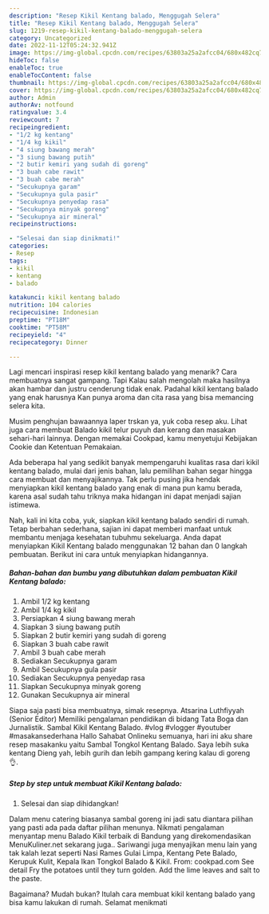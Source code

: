 ```yaml
---
description: "Resep Kikil Kentang balado, Menggugah Selera"
title: "Resep Kikil Kentang balado, Menggugah Selera"
slug: 1219-resep-kikil-kentang-balado-menggugah-selera
category: Uncategorized
date: 2022-11-12T05:24:32.941Z
image: https://img-global.cpcdn.com/recipes/63803a25a2afcc04/680x482cq70/kikil-kentang-balado-foto-resep-utama.jpg
hideToc: false
enableToc: true
enableTocContent: false
thumbnail: https://img-global.cpcdn.com/recipes/63803a25a2afcc04/680x482cq70/kikil-kentang-balado-foto-resep-utama.jpg
cover: https://img-global.cpcdn.com/recipes/63803a25a2afcc04/680x482cq70/kikil-kentang-balado-foto-resep-utama.jpg
author: Admin
authorAv: notfound
ratingvalue: 3.4
reviewcount: 7
recipeingredient:
- "1/2 kg kentang"
- "1/4 kg kikil"
- "4 siung bawang merah"
- "3 siung bawang putih"
- "2 butir kemiri yang sudah di goreng"
- "3 buah cabe rawit"
- "3 buah cabe merah"
- "Secukupnya garam"
- "Secukupnya gula pasir"
- "Secukupnya penyedap rasa"
- "Secukupnya minyak goreng"
- "Secukupnya air mineral"
recipeinstructions:

- "Selesai dan siap dinikmati!"
categories:
- Resep
tags:
- kikil
- kentang
- balado

katakunci: kikil kentang balado 
nutrition: 104 calories
recipecuisine: Indonesian
preptime: "PT18M"
cooktime: "PT58M"
recipeyield: "4"
recipecategory: Dinner

---
```



Lagi mencari inspirasi resep kikil kentang balado yang menarik? Cara membuatnya sangat gampang. Tapi Kalau salah mengolah maka hasilnya akan hambar dan justru cenderung tidak enak. Padahal kikil kentang balado yang enak harusnya Kan punya aroma dan cita rasa yang bisa memancing selera kita.


Musim penghujan bawaannya laper trskan ya, yuk coba resep aku. Lihat juga cara membuat Balado kikil telur puyuh dan kerang dan masakan sehari-hari lainnya. Dengan memakai Cookpad, kamu menyetujui Kebijakan Cookie dan Ketentuan Pemakaian.

Ada beberapa hal yang sedikit banyak mempengaruhi kualitas rasa dari kikil kentang balado, mulai dari jenis bahan, lalu pemilihan bahan segar hingga cara membuat dan menyajikannya. Tak perlu pusing jika hendak menyiapkan kikil kentang balado yang enak di mana pun kamu berada, karena asal sudah tahu triknya maka hidangan ini dapat menjadi sajian istimewa.


Nah, kali ini kita coba, yuk, siapkan kikil kentang balado sendiri di rumah. Tetap berbahan sederhana, sajian ini dapat memberi manfaat untuk membantu menjaga kesehatan tubuhmu sekeluarga. Anda dapat menyiapkan Kikil Kentang balado menggunakan 12 bahan dan 0 langkah pembuatan. Berikut ini cara untuk menyiapkan hidangannya.

<!--inarticleads1-->

##### Bahan-bahan dan bumbu yang dibutuhkan dalam pembuatan Kikil Kentang balado:

1. Ambil 1/2 kg kentang
1. Ambil 1/4 kg kikil
1. Persiapkan 4 siung bawang merah
1. Siapkan 3 siung bawang putih
1. Siapkan 2 butir kemiri yang sudah di goreng
1. Siapkan 3 buah cabe rawit
1. Ambil 3 buah cabe merah
1. Sediakan Secukupnya garam
1. Ambil Secukupnya gula pasir
1. Sediakan Secukupnya penyedap rasa
1. Siapkan Secukupnya minyak goreng
1. Gunakan Secukupnya air mineral


Siapa saja pasti bisa membuatnya, simak resepnya. Atsarina Luthfiyyah (Senior Editor) Memiliki pengalaman pendidikan di bidang Tata Boga dan Jurnalistik. Sambal Kikil Kentang Balado. #vlog #vlogger #youtuber #masakansederhana Hallo Sahabat Onlineku semuanya, hari ini aku share resep masakanku yaitu Sambal Tongkol Kentang Balado. Saya lebih suka kentang Dieng yah, lebih gurih dan lebih gampang kering kalau di goreng 👌. 

<!--inarticleads2-->

##### Step by step untuk membuat Kikil Kentang balado:


1. Selesai dan siap dihidangkan!

Dalam menu catering biasanya sambal goreng ini jadi satu diantara pilihan yang pasti ada pada daftar pilihan menunya. Nikmati pengalaman menyantap menu Balado Kikil terbaik di Bandung yang direkomendasikan MenuKuliner.net sekarang juga.. Sariwangi juga menyajikan menu lain yang tak kalah lezat seperti Nasi Rames Gulai Limpa, Kentang Pete Balado, Kerupuk Kulit, Kepala Ikan Tongkol Balado &amp; Kikil. From: cookpad.com See detail Fry the potatoes until they turn golden. Add the lime leaves and salt to the paste. 

Bagaimana? Mudah bukan? Itulah cara membuat kikil kentang balado yang bisa kamu lakukan di rumah. Selamat menikmati
